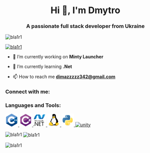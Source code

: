 <h1 align="center">Hi 👋, I'm Dmytro</h1>
<h3 align="center">A passionate full stack developer from Ukraine</h3>

<p align="left"> <img src="https://komarev.com/ghpvc/?username=bla1r1&label=Profile%20views&color=0e75b6&style=flat" alt="bla1r1" /> </p>

<p align="left"> <a href="https://github.com/ryo-ma/github-profile-trophy"><img src="https://github-profile-trophy.vercel.app/?username=bla1r1" alt="bla1r1" /></a> </p>

- 🔭 I’m currently working on **Minty Launcher**

- 🌱 I’m currently learning **.Net**

- 📫 How to reach me **dimazzzzz342@gmail.com**

<h3 align="left">Connect with me:</h3>
<p align="left">
</p>

<h3 align="left">Languages and Tools:</h3>
<p align="left"> <a href="https://www.w3schools.com/cpp/" target="_blank" rel="noreferrer"> <img src="https://raw.githubusercontent.com/devicons/devicon/master/icons/cplusplus/cplusplus-original.svg" alt="cplusplus" width="40" height="40"/> </a> <a href="https://www.w3schools.com/cs/" target="_blank" rel="noreferrer"> <img src="https://raw.githubusercontent.com/devicons/devicon/master/icons/csharp/csharp-original.svg" alt="csharp" width="40" height="40"/> </a> <a href="https://dotnet.microsoft.com/" target="_blank" rel="noreferrer"> <img src="https://raw.githubusercontent.com/devicons/devicon/master/icons/dot-net/dot-net-original-wordmark.svg" alt="dotnet" width="40" height="40"/> </a> <a href="https://www.linux.org/" target="_blank" rel="noreferrer"> <img src="https://raw.githubusercontent.com/devicons/devicon/master/icons/linux/linux-original.svg" alt="linux" width="40" height="40"/> </a> <a href="https://www.python.org" target="_blank" rel="noreferrer"> <img src="https://raw.githubusercontent.com/devicons/devicon/master/icons/python/python-original.svg" alt="python" width="40" height="40"/> </a> <a href="https://unity.com/" target="_blank" rel="noreferrer"> <img src="https://www.vectorlogo.zone/logos/unity3d/unity3d-icon.svg" alt="unity" width="40" height="40"/> </a> </p>

<p><img align="left" src="https://github-readme-stats.vercel.app/api/top-langs?username=bla1r1&show_icons=true&locale=en&layout=compact" alt="bla1r1" /></p>

<p>&nbsp;<img align="center" src="https://github-readme-stats.vercel.app/api?username=bla1r1&show_icons=true&locale=en" alt="bla1r1" /></p>

<p><img align="center" src="https://github-readme-streak-stats.herokuapp.com/?user=bla1r1&" alt="bla1r1" /></p>

